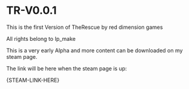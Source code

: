 # TR-V0.0.1
This is the first Version of TheRescue by red dimension games

All rights belong to Ip_make

This is a very early Alpha and more content can be downloaded on my steam page.

The link will be here when the steam page is up:

{STEAM-LINK-HERE}
